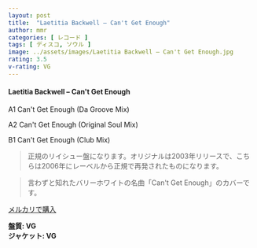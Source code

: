 ```yaml
---
layout: post
title:  "Laetitia Backwell – Can't Get Enough"
author: mmr
categories: [ レコード ]
tags: [ ディスコ, ソウル ]
image: ../assets/images/Laetitia Backwell – Can't Get Enough.jpg
rating: 3.5
v-rating: VG
---
```


#### Laetitia Backwell – Can't Get Enough

A1  Can't Get Enough (Da Groove Mix)

A2  Can't Get Enough (Original Soul Mix)

B1  Can't Get Enough (Club Mix)

> 正規のリイシュー盤になります。オリジナルは2003年リリースで、こちらは2006年にレーベルから正規で再発されたものになります。

> 言わずと知れたバリーホワイトの名曲「Can't Get Enough」のカバーです。

[メルカリで購入](https://jp.mercari.com/item/m63458208694)


<div class="mt-4 mb-4 d-flex align-items-center">
<strong class="mr-1">盤質: VG</strong>
</div>
<div class="mt-4 mb-4 d-flex align-items-center">
<strong class="mr-1">ジャケット: VG</strong>
</div>